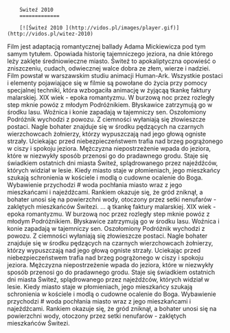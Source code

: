 
        Świteź 2010 
        =============
        
        [![Świteź 2010 ](http://vidos.pl/images/player.gif)](http://vidos.pl/witez-2010)
        
        
 Film jest adaptacją romantycznej ballady Adama Mickiewicza pod tym samym tytułem. Opowiada historię tajemniczego jeziora, na dnie którego leży zaklęte średniowieczne miasto. Świteź to apokaliptyczna opowieść o zniszczeniu, cudach, odwiecznej walce dobra ze złem, wierze i nadziei. Film powstał w warszawskim studiu animacji Human-Ark. Wszystkie postaci i elementy pojawiające się w filmie są powołane do życia przy pomocy specjalnej techniki, która wzbogaciła animację w żyjącąą tkankę faktury malarskiej. XIX wiek - epoka romantyzmu. W burzową noc przez rozległy step mknie powóz z młodym Podróżnikiem. Błyskawice zatrzymują go w środku lasu. Woźnica i konie zapadają w tajemniczy sen. Oszołomiony Podróżnik wychodzi z powozu. Z ciemności wyłaniają się złowieszcze postaci. Nagle bohater znajduje się w środku pędzących na czarnych wierzchowcach żołnierzy, którzy wypuszczają nad jego głową ogniste strzały. Uciekając przed niebezpieczeństwem trafia nad brzeg pogrążonego w ciszy i spokoju jeziora. Mężczyzna niepostrzeżenie wpada do jeziora, które w niezwykły sposób przenosi go do pradawnego grodu. Staje się świadkiem ostatnich dni miasta Świteź, splądrowanego przez najeźdźców, których widział w lesie. Kiedy miasto staje w płomieniach, jego mieszkańcy szukają schronienia w kościele i modlą o cudowne ocalenie do Boga. Wybawienie przychodzi # woda pochłania miasto wraz z jego mieszkańcami i najeźdźcami. Rankiem okazuje się, że gród zniknął, a bohater unosi się na powierzchni wody, otoczony przez setki nenufarów - zaklętych mieszkańców Świtezi.  ... ą tkankę faktury malarskiej. XIX wiek - epoka romantyzmu. W burzową noc przez rozległy step mknie powóz z młodym Podróżnikiem. Błyskawice zatrzymują go w środku lasu. Woźnica i konie zapadają w tajemniczy sen. Oszołomiony Podróżnik wychodzi z powozu. Z ciemności wyłaniają się złowieszcze postaci. Nagle bohater znajduje się w środku pędzących na czarnych wierzchowcach żołnierzy, którzy wypuszczają nad jego głową ogniste strzały. Uciekając przed niebezpieczeństwem trafia nad brzeg pogrążonego w ciszy i spokoju jeziora. Mężczyzna niepostrzeżenie wpada do jeziora, które w niezwykły sposób przenosi go do pradawnego grodu. Staje się świadkiem ostatnich dni miasta Świteź, splądrowanego przez najeźdźców, których widział w lesie. Kiedy miasto staje w płomieniach, jego mieszkańcy szukają schronienia w kościele i modlą o cudowne ocalenie do Boga. Wybawienie przychodzi # woda pochłania miasto wraz z jego mieszkańcami i najeźdźcami. Rankiem okazuje się, że gród zniknął, a bohater unosi się na powierzchni wody, otoczony przez setki nenufarów - zaklętych mieszkańców Świtezi.
    